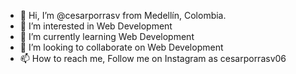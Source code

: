 - 👋 Hi, I’m @cesarporrasv from Medellín, Colombia.
- 👀 I’m interested in Web Development
- 🌱 I’m currently learning Web Development
- 💞️ I’m looking to collaborate on Web Development
- 📫 How to reach me, Follow me on Instagram as cesarporrasv06

<!---
cesarporrasv/cesarporrasv is a ✨ special ✨ repository because its `README.md` (this file) appears on your GitHub profile.
You can click the Preview link to take a look at your changes.
--->
